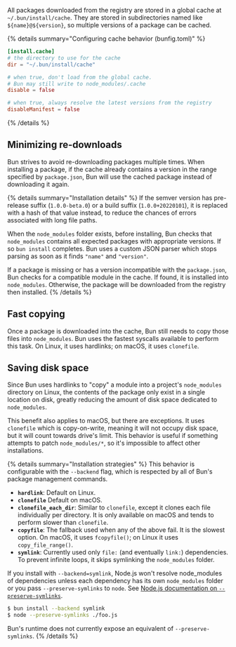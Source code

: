 All packages downloaded from the registry are stored in a global cache at `~/.bun/install/cache`. They are stored in subdirectories named like `${name}@${version}`, so multiple versions of a package can be cached.

{% details summary="Configuring cache behavior (bunfig.toml)" %}

```toml
[install.cache]
# the directory to use for the cache
dir = "~/.bun/install/cache"

# when true, don't load from the global cache.
# Bun may still write to node_modules/.cache
disable = false

# when true, always resolve the latest versions from the registry
disableManifest = false
```

{% /details %}

## Minimizing re-downloads

Bun strives to avoid re-downloading packages multiple times. When installing a package, if the cache already contains a version in the range specified by `package.json`, Bun will use the cached package instead of downloading it again.

{% details summary="Installation details" %}
If the semver version has pre-release suffix (`1.0.0-beta.0`) or a build suffix (`1.0.0+20220101`), it is replaced with a hash of that value instead, to reduce the chances of errors associated with long file paths.

When the `node_modules` folder exists, before installing, Bun checks that `node_modules` contains all expected packages with appropriate versions. If so `bun install` completes. Bun uses a custom JSON parser which stops parsing as soon as it finds `"name"` and `"version"`.

If a package is missing or has a version incompatible with the `package.json`, Bun checks for a compatible module in the cache. If found, it is installed into `node_modules`. Otherwise, the package will be downloaded from the registry then installed.
{% /details %}

## Fast copying

Once a package is downloaded into the cache, Bun still needs to copy those files into `node_modules`. Bun uses the fastest syscalls available to perform this task. On Linux, it uses hardlinks; on macOS, it uses `clonefile`.

## Saving disk space

Since Bun uses hardlinks to "copy" a module into a project's `node_modules` directory on Linux, the contents of the package only exist in a single location on disk, greatly reducing the amount of disk space dedicated to `node_modules`.

This benefit also applies to macOS, but there are exceptions. It uses `clonefile` which is copy-on-write, meaning it will not occupy disk space, but it will count towards drive's limit. This behavior is useful if something attempts to patch `node_modules/*`, so it's impossible to affect other installations.

{% details summary="Installation strategies" %}
This behavior is configurable with the `--backend` flag, which is respected by all of Bun's package management commands.

- **`hardlink`**: Default on Linux.
- **`clonefile`** Default on macOS.
- **`clonefile_each_dir`**: Similar to `clonefile`, except it clones each file individually per directory. It is only available on macOS and tends to perform slower than `clonefile`.
- **`copyfile`**: The fallback used when any of the above fail. It is the slowest option. On macOS, it uses `fcopyfile()`; on Linux it uses `copy_file_range()`.
- **`symlink`**: Currently used only `file:` (and eventually `link:`) dependencies. To prevent infinite loops, it skips symlinking the `node_modules` folder.

If you install with `--backend=symlink`, Node.js won't resolve node_modules of dependencies unless each dependency has its own `node_modules` folder or you pass `--preserve-symlinks` to `node`. See [Node.js documentation on `--preserve-symlinks`](https://nodejs.org/api/cli.html#--preserve-symlinks).

```bash
$ bun install --backend symlink
$ node --preserve-symlinks ./foo.js
```

Bun's runtime does not currently expose an equivalent of `--preserve-symlinks`.
{% /details %}
